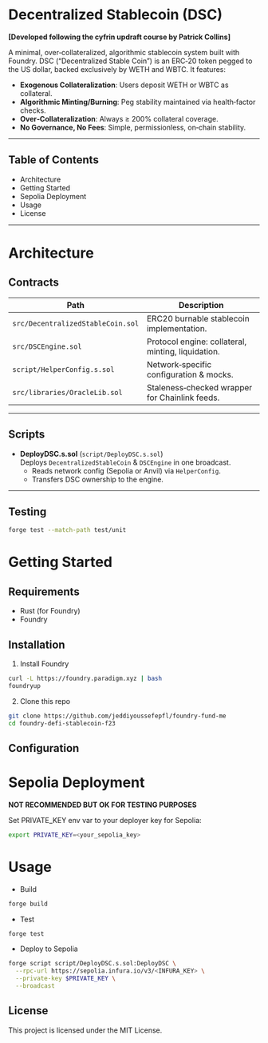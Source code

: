 # Decentralized Stablecoin (DSC)

**[Developed following the cyfrin updraft course by Patrick Collins]**

A minimal, over‑collateralized, algorithmic stablecoin system built with Foundry. DSC (“Decentralized Stable Coin”) is an ERC‑20 token pegged to the US dollar, backed exclusively by WETH and WBTC. It features:

- **Exogenous Collateralization**: Users deposit WETH or WBTC as collateral.
- **Algorithmic Minting/Burning**: Peg stability maintained via health‑factor checks.
- **Over‑Collateralization**: Always ≥ 200% collateral coverage.
- **No Governance, No Fees**: Simple, permissionless, on‑chain stability.

---

## Table of Contents

- Architecture  
- Getting Started  
- Sepolia Deployment
- Usage    
- License  

---

# Architecture

## Contracts

| Path                            | Description                                    |
|---------------------------------|------------------------------------------------|
| `src/DecentralizedStableCoin.sol` | ERC20 burnable stablecoin implementation.      |
| `src/DSCEngine.sol`             | Protocol engine: collateral, minting, liquidation. |
| `script/HelperConfig.s.sol`     | Network‑specific configuration & mocks.        |
| `src/libraries/OracleLib.sol`   | Staleness‑checked wrapper for Chainlink feeds. |

---

## Scripts

- **DeployDSC.s.sol** (`script/DeployDSC.s.sol`)  
  Deploys `DecentralizedStableCoin` & `DSCEngine` in one broadcast.  
  - Reads network config (Sepolia or Anvil) via `HelperConfig`.  
  - Transfers DSC ownership to the engine.

---

## Testing

```bash
forge test --match-path test/unit
```

# Getting Started

## Requirements

- Rust (for Foundry)
- Foundry

## Installation

1.	Install Foundry

```bash
curl -L https://foundry.paradigm.xyz | bash
foundryup
```

2.	Clone this repo

```bash
git clone https://github.com/jeddiyoussefepfl/foundry-fund-me
cd foundry-defi-stablecoin-f23
```

## Configuration

# Sepolia Deployment

**NOT RECOMMENDED BUT OK FOR TESTING PURPOSES**

Set PRIVATE_KEY env var to your deployer key for Sepolia:

```bash
export PRIVATE_KEY=<your_sepolia_key>
```

# Usage

- Build 
```bash
forge build
```
- Test
```bash
forge test
```

- Deploy to Sepolia
```bash
forge script script/DeployDSC.s.sol:DeployDSC \
  --rpc-url https://sepolia.infura.io/v3/<INFURA_KEY> \
  --private-key $PRIVATE_KEY \
  --broadcast
```

## License

This project is licensed under the MIT License.